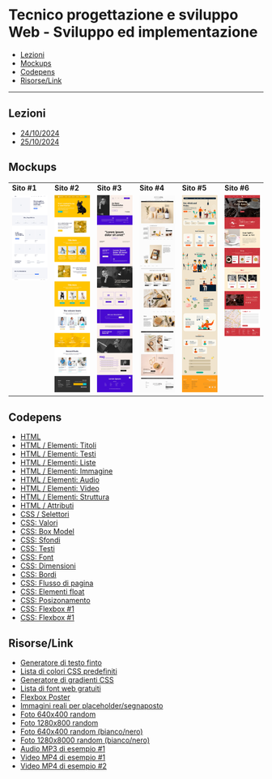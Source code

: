 # Tecnico progettazione e sviluppo Web - Sviluppo ed implementazione

* [Lezioni](#lessons)
* [Mockups](#mockups)
* [Codepens](#codepens)
* [Risorse/Link](#resources)

---

<a name="lessons"></a>
## Lezioni

* [24/10/2024](./lezioni/2024-10-24.pdf)
* [25/10/2024](./lezioni/2024-10-25.pdf)

<a name="mockups"></a>
## Mockups

<table width="100%">
    <tr>
        <td><strong>Sito #1</strong></td>
        <td><strong>Sito #2</strong></td>
        <td><strong>Sito #3</strong></td>
        <td><strong>Sito #4</strong></td>
        <td><strong>Sito #5</strong></td>
        <td><strong>Sito #6</strong></td>
    </tr>
    <tr>
        <td valign="top">
            <a href="./mockups/website-0/README.md"><img src="./mockups/website-0.jpg" width="100"/></a>
        </td>
        <td valign="top">
            <a href="./mockups/website-1/README.md"><img src="./mockups/website-1.jpg" width="100"/></a>
        </td>
        <td valign="top">
            <a href="./mockups/website-2/README.md"><img src="./mockups/website-2.jpg" width="100"/></a>
        </td>
        <td valign="top">
            <a href="./mockups/website-3/README.md"><img src="./mockups/website-3.jpg" width="100"/></a>
        </td>
        <td valign="top">
            <a href="./mockups/website-4/README.md"><img src="./mockups/website-4.jpg" width="100"/></a>
        </td>
        <td valign="top">
            <a href="./mockups/website-5/README.md"><img src="./mockups/website-5.jpg" width="100"/></a>
        </td>
    </tr>
</table>

<a name="codepens"></a>
## Codepens

* [HTML](https://codepen.io/danielrampanelli/pen/vYoWObY)
* [HTML / Elementi: Titoli](https://codepen.io/danielrampanelli/pen/abeVvKb)
* [HTML / Elementi: Testi](https://codepen.io/danielrampanelli/pen/RwXjaoO)
* [HTML / Elementi: Liste](https://codepen.io/danielrampanelli/pen/PoMONmY)
* [HTML / Elementi: Immagine](https://codepen.io/danielrampanelli/pen/VworaQN)
* [HTML / Elementi: Audio](https://codepen.io/danielrampanelli/pen/xxvPjRO)
* [HTML / Elementi: Video](https://codepen.io/danielrampanelli/pen/rNXYevJ)
* [HTML / Elementi: Struttura](https://codepen.io/danielrampanelli/pen/eYqeZKV)
* [HTML / Attributi](https://codepen.io/danielrampanelli/pen/YzmEqjo)
* [CSS / Selettori](https://codepen.io/danielrampanelli/pen/eYqeZLV)
* [CSS: Valori](https://codepen.io/danielrampanelli/pen/JjgOXew)
* [CSS: Box Model](https://codepen.io/danielrampanelli/pen/ZEgaWVr)
* [CSS: Sfondi](https://codepen.io/danielrampanelli/pen/rNXYeov)
* [CSS: Testi](https://codepen.io/danielrampanelli/pen/zYgPqyL)
* [CSS: Font](https://codepen.io/danielrampanelli/pen/JjgOBXV)
* [CSS: Dimensioni](https://codepen.io/danielrampanelli/pen/ExqbKGe)
* [CSS: Bordi](https://codepen.io/danielrampanelli/pen/abeVNPR)
* [CSS: Flusso di pagina](https://codepen.io/danielrampanelli/pen/mdNqKqY)
* [CSS: Elementi float](https://codepen.io/danielrampanelli/pen/QWeOxaE)
* [CSS: Posizonamento](https://codepen.io/danielrampanelli/pen/xxvPVmQ)
* [CSS: Flexbox #1](https://codepen.io/danielrampanelli/pen/KKOyBvo)
* [CSS: Flexbox #1](https://codepen.io/danielrampanelli/pen/KKOyBvo)

<a name="resources"></a>
## Risorse/Link

* [Generatore di testo finto](https://loremipsum.io)
* [Lista di colori CSS predefiniti](https://www.w3schools.com/tags/ref_colornames.asp)
* [Generatore di gradienti CSS](https://cssgradient.io)
* [Lista di font web gratuiti](https://fonts.google.com)
* [Flexbox Poster](https://css-tricks.com/wp-content/uploads/2022/02/css-flexbox-poster.png)
* [Immagini reali per placeholder/segnaposto](https://picsum.photos)
* [Foto 640x400 random](https://picsum.photos/640/400)
* [Foto 1280x800 random](https://picsum.photos/1280/800)
* [Foto 640x400 random (bianco/nero)](https://picsum.photos/640/400?grayscale)
* [Foto 1280x8000 random (bianco/nero)](https://picsum.photos/1280/800?grayscale)
* [Audio MP3 di esempio #1](https://download.samplelib.com/mp3/sample-3s.mp3)
* [Video MP4 di esempio #1](https://onlinetestcase.com/wp-content/uploads/2023/06/1MB.mp4)
* [Video MP4 di esempio #2](https://file-examples.com/storage/feb05093336710053a32bc1/2017/04/file_example_MP4_480_1_5MG.mp4)